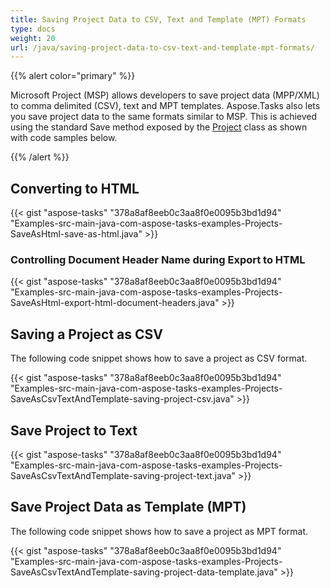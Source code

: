 ```yaml
---
title: Saving Project Data to CSV, Text and Template (MPT) Formats
type: docs
weight: 20
url: /java/saving-project-data-to-csv-text-and-template-mpt-formats/
---
```


{{% alert color="primary" %}} 

Microsoft Project (MSP) allows developers to save project data (MPP/XML) to comma delimited (CSV), text and MPT templates. Aspose.Tasks also lets you save project data to the same formats similar to MSP. This is achieved using the standard Save method exposed by the [Project](http://www.aspose.com/api/java/tasks/com.aspose.tasks/classes/Project) class as shown with code samples below.

{{% /alert %}} 
## **Converting to HTML**
{{< gist "aspose-tasks" "378a8af8eeb0c3aa8f0e0095b3bd1d94" "Examples-src-main-java-com-aspose-tasks-examples-Projects-SaveAsHtml-save-as-html.java" >}}
### **Controlling Document Header Name during Export to HTML**
{{< gist "aspose-tasks" "378a8af8eeb0c3aa8f0e0095b3bd1d94" "Examples-src-main-java-com-aspose-tasks-examples-Projects-SaveAsHtml-export-html-document-headers.java" >}}
## **Saving a Project as CSV**
The following code snippet shows how to save a project as CSV format.



{{< gist "aspose-tasks" "378a8af8eeb0c3aa8f0e0095b3bd1d94" "Examples-src-main-java-com-aspose-tasks-examples-Projects-SaveAsCsvTextAndTemplate-saving-project-csv.java" >}}


## **Save Project to Text**


{{< gist "aspose-tasks" "378a8af8eeb0c3aa8f0e0095b3bd1d94" "Examples-src-main-java-com-aspose-tasks-examples-Projects-SaveAsCsvTextAndTemplate-saving-project-text.java" >}}


## **Save Project Data as Template (MPT)**
The following code snippet shows how to save a project as MPT format.



{{< gist "aspose-tasks" "378a8af8eeb0c3aa8f0e0095b3bd1d94" "Examples-src-main-java-com-aspose-tasks-examples-Projects-SaveAsCsvTextAndTemplate-saving-project-data-template.java" >}}
